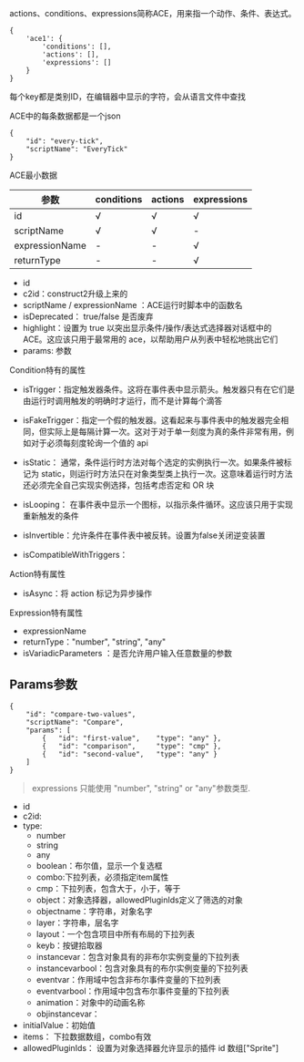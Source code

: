 actions、conditions、expressions简称ACE，用来指一个动作、条件、表达式。


```
{
    'ace1': {
        'conditions': [],
        'actions': [],
        'expressions': []
    }
}
```
每个key都是类别ID，在编辑器中显示的字符，会从语言文件中查找

ACE中的每条数据都是一个json
```
{
	"id": "every-tick",
	"scriptName": "EveryTick"
}
```

ACE最小数据

|参数|conditions |actions|expressions|
|----|----|----|----|
|id|√|√|√|
|scriptName|√|√|-|
|expressionName|-|-|√|
|returnType|-|-|√|


- id
- c2id：construct2升级上来的
- scriptName / expressionName ：ACE运行时脚本中的函数名
- isDeprecated： true/false 是否废弃 
- highlight：设置为 true 以突出显示条件/操作/表达式选择器对话框中的 ACE。这应该只用于最常用的 ace，以帮助用户从列表中轻松地挑出它们
- params: 参数

Condition特有的属性
- isTrigger：指定触发器条件。这将在事件表中显示箭头。触发器只有在它们是由运行时调用触发的明确时才运行，而不是计算每个滴答

- isFakeTrigger：指定一个假的触发器。这看起来与事件表中的触发器完全相同，但实际上是每隔计算一次。这对于对于单一刻度为真的条件非常有用，例如对于必须每刻度轮询一个值的 api

- isStatic： 通常，条件运行时方法对每个选定的实例执行一次。如果条件被标记为 static，则运行时方法只在对象类型类上执行一次。这意味着运行时方法还必须完全自己实现实例选择，包括考虑否定和 OR 块
- isLooping： 在事件表中显示一个图标，以指示条件循环。这应该只用于实现重新触发的条件
- isInvertible：允许条件在事件表中被反转。设置为false关闭逆变装置
- isCompatibleWithTriggers： 

Action特有属性
- isAsync：将 action 标记为异步操作

Expression特有属性
- expressionName 
- returnType："number", "string", "any"
- isVariadicParameters ：是否允许用户输入任意数量的参数


## Params参数
```
{
	"id": "compare-two-values",
	"scriptName": "Compare",
	"params": [
		{	"id": "first-value",	"type": "any" },
		{	"id": "comparison",		"type": "cmp" },
		{	"id": "second-value",	"type": "any" }
	]
}
```
>  expressions 只能使用 "number", "string" or "any"参数类型.

- id
- c2id:
- type:
    - number
    - string
    - any
    - boolean：布尔值，显示一个复选框
    - combo:下拉列表，必须指定item属性
    - cmp：下拉列表，包含大于，小于，等于
    - object：对象选择器，allowedPluginIds定义了筛选的对象
    - objectname：字符串，对象名字
    - layer：字符串，层名字
    - layout：一个包含项目中所有布局的下拉列表
    - keyb：按键拾取器
    - instancevar：包含对象具有的非布尔实例变量的下拉列表
    - instancevarbool：包含对象具有的布尔实例变量的下拉列表
    - eventvar：作用域中包含非布尔事件变量的下拉列表
    - eventvarbool：作用域中包含布尔事件变量的下拉列表
    - animation：对象中的动画名称
    - objinstancevar：
- initialValue：初始值
- items： 下拉数据数组，combo有效   
- allowedPluginIds：   设置为对象选择器允许显示的插件 id 数组["Sprite"] 

